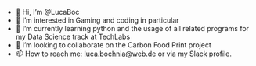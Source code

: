 - 👋 Hi, I’m @LucaBoc
- 👀 I’m interested in Gaming and coding in particular 
- 🌱 I’m currently learning python and the usage of all related programs for my Data Science track at TechLabs
- 💞️ I’m looking to collaborate on the Carbon Food Print project
- 📫 How to reach me: luca.bochnia@web.de or via my Slack profile.

<!---
LucaBoc/LucaBoc is a ✨ special ✨ repository because its `README.md` (this file) appears on your GitHub profile.
You can click the Preview link to take a look at your changes.
--->

